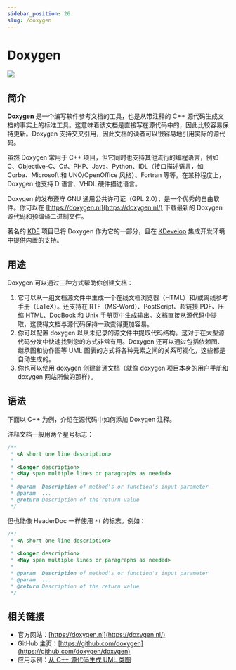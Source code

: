 ```yaml
---
sidebar_position: 26
slug: /doxygen
---
```


# Doxygen

![](https://static.getiot.tech/doxygen-logo.png#center-100)

## 简介

**Doxygen** 是一个编写软件参考文档的工具，也是从带注释的 C++ 源代码生成文档的事实上的标准工具。这意味着该文档是直接写在源代码中的，因此比较容易保持更新。Doxygen 支持交叉引用，因此文档的读者可以很容易地引用实际的源代码。

虽然 Doxygen 常用于 C++ 项目，但它同时也支持其他流行的编程语言，例如 C、Objective-C、C#、PHP、Java、Python、IDL（接口描述语言，如 Corba、Microsoft 和 UNO/OpenOffice 风格）、Fortran 等等。在某种程度上，Doxygen 也支持 D 语言、VHDL 硬件描述语言。

Doxygen 的发布遵守 GNU 通用公共许可证（GPL 2.0），是一个优秀的自由软件。你可以在 [https://doxygen.nl](https://doxygen.nl/) 下载最新的 Doxygen 源代码和预编译二进制文件。

著名的 [KDE](https://kde.org/) 项目已将 Doxygen 作为它的一部分，且在 [KDevelop](https://www.kdevelop.org/) 集成开发环境中提供内置的支持。



## 用途

Doxygen 可以通过三种方式帮助你创建文档：

1. 它可以从一组文档源文件中生成一个在线文档浏览器（HTML）和/或离线参考手册（LaTeX）。还支持在 RTF（MS-Word）、PostScript、超链接 PDF、压缩 HTML、DocBook 和 Unix 手册页中生成输出。文档直接从源代码中提取，这使得文档与源代码保持一致变得更加容易。
2. 你可以配置 doxygen 以从未记录的源文件中提取代码结构。这对于在大型源代码分发中快速找到您的方式非常有用。Doxygen 还可以通过包括依赖图、继承图和协作图等 UML 图表的方式将各种元素之间的关系可视化，这些都是自动生成的。
3. 你也可以使用 doxygen 创建普通文档（就像 doxygen 项目本身的用户手册和 doxygen 网站所做的那样）。



## 语法

下面以 C++ 为例，介绍在源代码中如何添加 Doxygen 注释。

注释文档一般用两个星号标志：

```cpp
/**
 * <A short one line description>
 *
 * <Longer description>
 * <May span multiple lines or paragraphs as needed>
 *
 * @param  Description of method's or function's input parameter
 * @param  ...
 * @return Description of the return value
 */
```

但也能像 HeaderDoc 一样使用 `*!` 的标志。例如：

```cpp
/*!
 * <A short one line description>
 *
 * <Longer description>
 * <May span multiple lines or paragraphs as needed>
 *
 * @param  Description of method's or function's input parameter
 * @param  ...
 * @return Description of the return value
 */
```



## 相关链接

- 官方网站：[https://doxygen.nl](https://doxygen.nl/)
- GitHub 主页：[https://github.com/doxygen](https://github.com/doxygen/doxygen)
- 应用示例：[从 C++ 源代码生成 UML 类图](/article/how-to-generate-uml-from-cpp-source-code)

